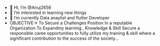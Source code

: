 - 👋 Hi, I’m @Anuj2656
- 👀 I’m interested in learning new things
- 🌱 I’m currently Data anaylist and flutter Developer
-  OBJECTIVE-> To Secure  a  Challenges Position In a reputable Organization To Expandmy
learning , Knowledge & Skill Secure a responsible caree opportunities to fully utilize my training & 
skill where a significant contribution to the success of the society...



<!---
Anuj2656/Anuj2656 is a ✨ special ✨ repository because its `README.md` (this file) appears on your GitHub profile.
You can click the Preview link to take a look at your changes.
--->
